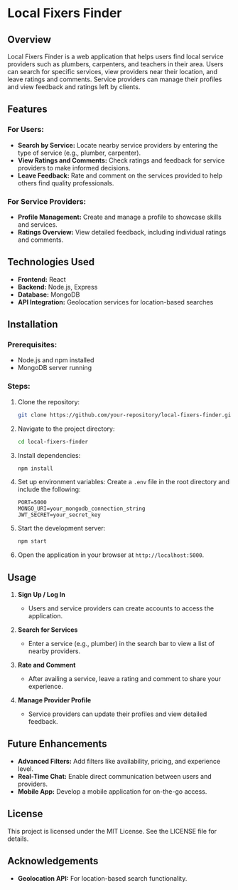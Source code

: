 # Local Fixers Finder

## Overview

Local Fixers Finder is a web application that helps users find local service providers such as plumbers, carpenters, and teachers in their area. Users can search for specific services, view providers near their location, and leave ratings and comments. Service providers can manage their profiles and view feedback and ratings left by clients.

## Features

### For Users:

- **Search by Service:** Locate nearby service providers by entering the type of service (e.g., plumber, carpenter).
- **View Ratings and Comments:** Check ratings and feedback for service providers to make informed decisions.
- **Leave Feedback:** Rate and comment on the services provided to help others find quality professionals.

### For Service Providers:

- **Profile Management:** Create and manage a profile to showcase skills and services.
- **Ratings Overview:** View detailed feedback, including individual ratings and comments.

## Technologies Used

- **Frontend:** React
- **Backend:** Node.js, Express
- **Database:** MongoDB
- **API Integration:** Geolocation services for location-based searches

## Installation

### Prerequisites:

- Node.js and npm installed
- MongoDB server running

### Steps:

1. Clone the repository:

   ```bash
   git clone https://github.com/your-repository/local-fixers-finder.git
   ```

2. Navigate to the project directory:

   ```bash
   cd local-fixers-finder
   ```

3. Install dependencies:

   ```bash
   npm install
   ```

4. Set up environment variables:
   Create a `.env` file in the root directory and include the following:

   ```env
   PORT=5000
   MONGO_URI=your_mongodb_connection_string
   JWT_SECRET=your_secret_key
   ```

5. Start the development server:

   ```bash
   npm start
   ```

6. Open the application in your browser at `http://localhost:5000`.

## Usage

1. **Sign Up / Log In**

   - Users and service providers can create accounts to access the application.

2. **Search for Services**

   - Enter a service (e.g., plumber) in the search bar to view a list of nearby providers.

3. **Rate and Comment**

   - After availing a service, leave a rating and comment to share your experience.

4. **Manage Provider Profile**

   - Service providers can update their profiles and view detailed feedback.


## Future Enhancements

- **Advanced Filters:** Add filters like availability, pricing, and experience level.
- **Real-Time Chat:** Enable direct communication between users and providers.
- **Mobile App:** Develop a mobile application for on-the-go access.

## License

This project is licensed under the MIT License. See the LICENSE file for details.

## Acknowledgements

- **Geolocation API:** For location-based search functionality.




